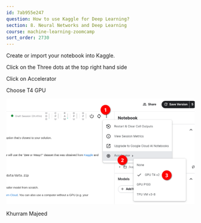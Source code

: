 ```yaml
---
id: 7ab955e247
question: How to use Kaggle for Deep Learning?
section: 8. Neural Networks and Deep Learning
course: machine-learning-zoomcamp
sort_order: 2730
---
```


Create or import your notebook into Kaggle.

Click on the Three dots at the top right hand side

Click on Accelerator

Choose T4 GPU

![Image](images/machine-learning-zoomcamp/image_af398803.png)

Khurram Majeed

